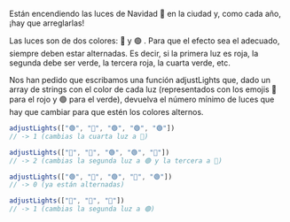 Están encendiendo las luces de Navidad 🎄 en la ciudad y, como cada año, ¡hay que arreglarlas!

Las luces son de dos colores: 🔴 y 🟢 . Para que el efecto sea el adecuado, siempre deben estar alternadas. Es decir, si la primera luz es roja, la segunda debe ser verde, la tercera roja, la cuarta verde, etc.

Nos han pedido que escribamos una función adjustLights que, dado un array de strings con el color de cada luz (representados con los emojis 🔴 para el rojo y 🟢 para el verde), devuelva el número mínimo de luces que hay que cambiar para que estén los colores alternos.

```javascript
adjustLights(["🟢", "🔴", "🟢", "🟢", "🟢"])
// -> 1 (cambias la cuarta luz a 🔴)

adjustLights(["🔴", "🔴", "🟢", "🟢", "🔴"])
// -> 2 (cambias la segunda luz a 🟢 y la tercera a 🔴)

adjustLights(["🟢", "🔴", "🟢", "🔴", "🟢"])
// -> 0 (ya están alternadas)

adjustLights(["🔴", "🔴", "🔴"])
// -> 1 (cambias la segunda luz a 🟢)
```
